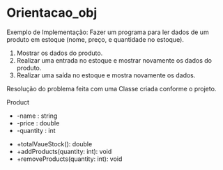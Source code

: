 # Orientacao_obj

Exemplo de Implementação: Fazer um programa para ler dados de um produto em estoque (nome, preço, e quantidade no estoque). 
1) Mostrar os dados do produto. 
2) Realizar uma entrada no estoque e mostrar novamente os dados do produto. 
3) Realizar uma saída no estoque e mostra novamente os dados.    

Resolução do problema feita com uma Classe criada conforme o projeto.

Product
- -name : string
- -price : double 
- -quantity : int
+ +totalVaueStock(): double 
+ +addProducts(quantity: int): void
+ +removeProducts(quantity: int): void
